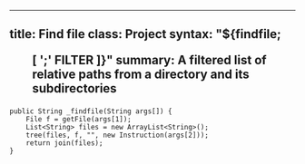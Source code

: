___
title:	Find file
class: 	Project
syntax: "${findfile;<dir>[ ';' FILTER ]}"
summary: A filtered list of relative paths from a directory and its subdirectories
----


	public String _findfile(String args[]) {
		File f = getFile(args[1]);
		List<String> files = new ArrayList<String>();
		tree(files, f, "", new Instruction(args[2]));
		return join(files);
	}
